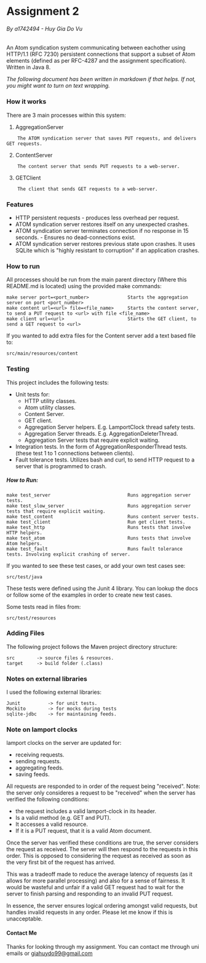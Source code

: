 # Assignment 2
###### By a1742494 - Huy Gia Do Vu
An Atom syndication system communicating between eachother using HTTP/1.1 (RFC 7230) persistent connections that support a subset of Atom elements (defined as per RFC-4287 and the assignment specification). Written in Java 8.

*The following document has been written in markdown if that helps. If not, you might want to turn on text wrapping.*

### How it works
There are 3 main processes within this system:

1. AggregationServer
```
    The ATOM syndication server that saves PUT requests, and delivers GET requests.
```
2. ContentServer
```
    The content server that sends PUT requests to a web-server.
```
3. GETClient
```
    The client that sends GET requests to a web-server.
```

### Features
- HTTP persistent requests - produces less overhead per request.
- ATOM syndication server restores itself on any unexpected crashes. 
- ATOM syndication server terminates connection if no response in 15 seconds. - Ensures no dead-connections exist.
- ATOM syndication server restores previous state upon crashes. It uses SQLite which is "highly resistant to corruption" if an application crashes.

### How to run
All processes should be run from the main parent directory (Where this README.md is located) using the provided make commands:
    
    make server port=<port_number>              Starts the aggregation server on port <port_number>
    make content url=<url> file=<file_name>     Starts the content server, to send a PUT request to <url> with file <file_name>
    make client url=<url>                       Starts the GET client, to send a GET request to <url>

If you wanted to add extra files for the Content server add a text based file to:

    src/main/resources/content


### Testing
This project includes the following tests:
- Unit tests for:
    - HTTP utility classes.
    - Atom utility classes.
    - Content Server.
    - GET client.
    - Aggregation Server helpers. E.g. LamportClock thread safety tests.
    - Aggregation Server threads. E.g. AggregationDeleterThread.
    - Aggregation Server tests that require explicit waiting.
- Integration tests. In the form of AggregationResponderThread tests. (these test 1 to 1 connections between clients).
- Fault tolerance tests. Utilizes bash and curl, to send HTTP request to a server that is programmed to crash. 

##### How to Run:

    make test_server                            Runs aggregation server tests. 
    make test_slow_server                       Runs aggregation server tests that require explicit waiting.
    make test_content                           Runs content server tests.
    make test_client                            Run get client tests.
    make test_http                              Runs tests that involve HTTP helpers.
    make test_atom                              Runs tests that involve Atom helpers.
    make test_fault                             Runs fault tolerance tests. Involving explicit crashing of server.

If you wanted to see these test cases, or add your own test cases see:

    src/test/java                               

These tests were defined using the Junit 4 library. You can lookup the docs or follow some of the examples in order to create new test cases.

Some tests read in files from:

    src/test/resources


### Adding Files
The following project follows the Maven project directory structure:
    
    src        -> source files & resources.
    target     -> build folder (.class)

### Notes on external libraries
I used the following external libraries:
    
    Junit          -> for unit tests.
    Mockito        -> for mocks during tests
    sqlite-jdbc    -> for maintaining feeds.

### Note on lamport clocks
lamport clocks on the server are updated for:

   - receiving requests.
   - sending requests.
   - aggregating feeds.
   - saving feeds.


All requests are responded to in order of the request being "received". Note: the server only consideres a request to be "received" when the server has verified the following conditions: 
    
   - the request includes a valid lamport-clock in its header.
   - Is a valid method (e.g. GET and PUT). 
   - It accesses a valid resource.
   - If it is a PUT request, that it is a valid Atom document.
        

Once the server has verified these conditions are true, the server considers the request as received. The server will then respond to the requests in this order. This is opposed to considering the request as received as soon as the very first bit of the request has arrived. 

This was a tradeoff made to reduce the average latency of requests (as it allows for more parallel processing) and also for a sense of fairness.  It would be wasteful and unfair if a valid GET request had to wait for the server to finish parsing and responding to an invalid PUT request. 

In essence, the server ensures logical ordering amongst valid requests, but handles invalid requests in any order. Please let me know if this is unacceptable.

#### Contact Me
Thanks for looking through my assignment. You can contact me through uni emails or giahuydo99@gmail.com
